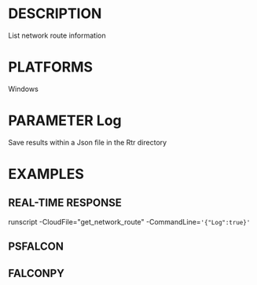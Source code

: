 # DESCRIPTION
List network route information

# PLATFORMS
Windows

# PARAMETER Log
Save results within a Json file in the Rtr directory

# EXAMPLES

## REAL-TIME RESPONSE
runscript -CloudFile="get_network_route" -CommandLine=```'{"Log":true}'```

## PSFALCON

## FALCONPY
